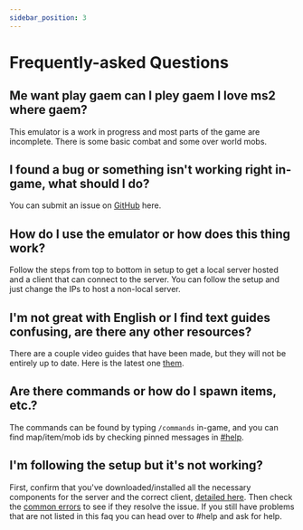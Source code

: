 ```yaml
---
sidebar_position: 3
---
```


# Frequently-asked Questions

## Me want play gaem can I pley gaem I love ms2 where gaem?

This emulator is a work in progress and most parts of the game are incomplete. There is some basic combat and some over world mobs.

## I found a bug or something isn't working right in-game, what should I do?

You can submit an issue on [GitHub](https://github.com/AlanMorel/MapleServer2/issues) here.

## How do I use the emulator or how does this thing work?

Follow the steps from top to bottom in setup to get a local server hosted and a client that can connect to the server. You can follow the setup and just change the IPs to host a non-local server.

## I'm not great with English or I find text guides confusing, are there any other resources?

There are a couple video guides that have been made, but they will not be entirely up to date. Here is the latest one [them](https://www.youtube.com/watch?v=t_8rBcu6Sv8).

## Are there commands or how do I spawn items, etc.?

The commands can be found by typing `/commands` in-game, and you can find map/item/mob ids by checking pinned messages in [#help](https://discord.com/channels/783045053501276170/813676820611334194/871885574716424232).

## I'm following the setup but it's not working?

First, confirm that you've downloaded/installed all the necessary components for the server and the correct client, [detailed here](/docs/setup/resources-setup). Then check the [common errors](/docs/fse) to see if they resolve the issue. If you still have problems that are not listed in this faq you can head over to #help and ask for help.
